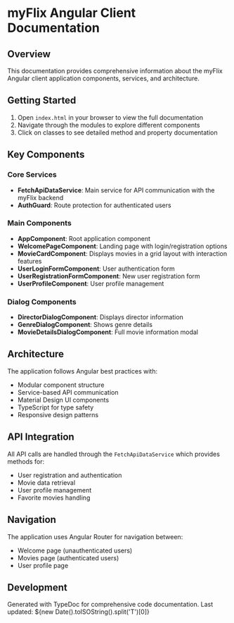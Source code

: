 # myFlix Angular Client Documentation

## Overview

This documentation provides comprehensive information about the myFlix Angular client application components, services, and architecture.

## Getting Started

1. Open `index.html` in your browser to view the full documentation
2. Navigate through the modules to explore different components
3. Click on classes to see detailed method and property documentation

## Key Components

### Core Services
- **FetchApiDataService**: Main service for API communication with the myFlix backend
- **AuthGuard**: Route protection for authenticated users

### Main Components
- **AppComponent**: Root application component
- **WelcomePageComponent**: Landing page with login/registration options
- **MovieCardComponent**: Displays movies in a grid layout with interaction features
- **UserLoginFormComponent**: User authentication form
- **UserRegistrationFormComponent**: New user registration form
- **UserProfileComponent**: User profile management

### Dialog Components
- **DirectorDialogComponent**: Displays director information
- **GenreDialogComponent**: Shows genre details
- **MovieDetailsDialogComponent**: Full movie information modal

## Architecture

The application follows Angular best practices with:
- Modular component structure
- Service-based API communication
- Material Design UI components
- TypeScript for type safety
- Responsive design patterns

## API Integration

All API calls are handled through the `FetchApiDataService` which provides methods for:
- User registration and authentication
- Movie data retrieval
- User profile management
- Favorite movies handling

## Navigation

The application uses Angular Router for navigation between:
- Welcome page (unauthenticated users)
- Movies page (authenticated users)
- User profile page

## Development

Generated with TypeDoc for comprehensive code documentation.
Last updated: ${new Date().toISOString().split('T')[0]}
